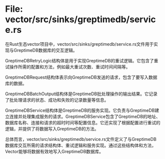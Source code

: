 # File: vector/src/sinks/greptimedb/service.rs

在Rust生态vector项目中，vector/src/sinks/greptimedb/service.rs文件用于实现与GreptimeDB数据库的交互逻辑。

GreptimeDBRetryLogic结构体是用于实现GreptimeDB的重试逻辑。它包含了重试操作所需的配置和方法，例如最大重试次数、重试时间间隔等。

GreptimeDBRequest结构体表示向GreptimeDB发送的请求，包含了要写入数据库的数据。

GreptimeDBBatchOutput结构体是GreptimeDB批处理操作的输出结果。它记录了批处理请求的状态、成功和失败的记录数量等信息。

GreptimeDBService结构体是GreptimeDB的服务实现。它负责与GreptimeDB建立连接并处理集成服务的请求。GreptimeDBService包含了GreptimeDB的地址、数据库名称、连接和请求的超时时间等配置信息。它还实现了根据配置进行重试的逻辑，并提供了将数据写入GreptimeDB的方法。

总体而言，vector/src/sinks/greptimedb/service.rs文件定义了与GreptimeDB数据库交互所需的请求结构体、重试逻辑和服务实现。通过这些结构体和方法，Vector能够将数据有效地写入GreptimeDB数据库。

